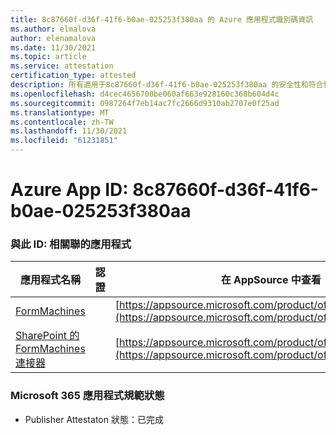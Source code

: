 ```yaml
---
title: 8c87660f-d36f-41f6-b0ae-025253f380aa 的 Azure 應用程式識別碼資訊
ms.author: elmalova
author: elenamalova
ms.date: 11/30/2021
ms.topic: article
ms.service: attestation
certification_type: attested
description: 所有適用于8c87660f-d36f-41f6-b0ae-025253f380aa 的安全性和符合性資訊資訊。
ms.openlocfilehash: d4cec4656700be060af663e928160c368b604d4c
ms.sourcegitcommit: 0987264f7eb14ac7fc2666d9310ab2707e0f25ad
ms.translationtype: MT
ms.contentlocale: zh-TW
ms.lasthandoff: 11/30/2021
ms.locfileid: "61231851"
---
```

# <a name="azure-app-id-8c87660f-d36f-41f6-b0ae-025253f380aa"></a>Azure App ID: 8c87660f-d36f-41f6-b0ae-025253f380aa


### <a name="apps-associated-with-this-id"></a>與此 ID: 相關聯的應用程式
| **應用程式名稱** | **認證** | **在 AppSource 中查看** |
|--------------|---------------|-----------------------|
| [FormMachines](https://docs.microsoft.com/microsoft-365-app-certification/forward/WA200001217) |  | [https://appsource.microsoft.com/product/office/WA200001217](https://appsource.microsoft.com/product/office/WA200001217) |
| [SharePoint 的 FormMachines 連接器](https://docs.microsoft.com/microsoft-365-app-certification/forward/WA200000357) |  | [https://appsource.microsoft.com/product/office/WA200000357](https://appsource.microsoft.com/product/office/WA200000357) |

### <a name="microsoft-365-app-compliance-status"></a>Microsoft 365 應用程式規範狀態
- Publisher Attestaton 狀態：已完成
